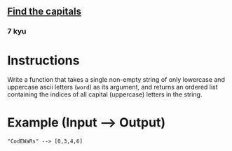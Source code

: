 <h2><a href=https://www.codewars.com/kata/539ee3b6757843632d00026b/train/javascript target="_blank">Find the capitals</a></h2><h3>7 kyu</h3><h1 id="instructions">Instructions</h1><p>Write a function that takes a single non-empty string of only lowercase and uppercase ascii letters (<code>word</code>) as its argument, and returns an ordered list containing the indices of all capital (uppercase) letters in the string.</p><h1 id="example-input----output">Example (Input --&gt; Output)</h1><pre><code>"CodEWaRs" --&gt; [0,3,4,6]</code></pre>